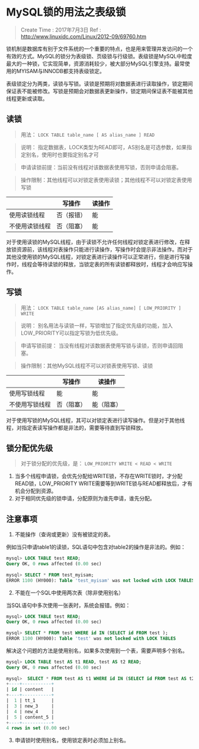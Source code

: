 
# MySQL锁的用法之表级锁

> Create Time : 2017年7月3日 Ref : http://www.linuxidc.com/Linux/2012-09/69760.htm

锁机制是数据库有别于文件系统的一个重要的特点，也是用来管理并发访问的一个有效的方式。MySQL的锁分为表级锁、页级锁与行级锁。表级锁是MySQL中粒度最大的一种锁，它实现简单，资源消耗较少，被大部分MySQL引擎支持。最常使用的MYISAM与INNODB都支持表级锁定。


表级锁定分为两类，读锁与写锁。读锁是预期将对数据表进行读取操作，锁定期间保证表不能被修改。写锁是预期会对数据表更新操作，锁定期间保证表不能被其他线程更新或读取。

## 读锁

> 用法： `LOCK TABLE table_name [ AS alias_name ] READ`

> 说明： 指定数据表，LOCK类型为READ即可，AS别名是可选参数，如果指定别名，使用时也要指定别名才可

> 申请读锁前提：当前没有线程对该数据表使用写锁，否则申请会阻塞。

> 操作限制：其他线程可以对锁定表使用读锁；其他线程不可以对锁定表使用写锁

| | 写操作 | 读操作 |
| --- | --- | --- |
| 使用读锁线程 |	否（报错） |	能 |
| 不使用读锁线程 |	否（阻塞） |	能 | 

对于使用读锁的MySQL线程，由于读锁不允许任何线程对锁定表进行修改，在释放锁资源前，该线程对表操作只能进行读操作，写操作时会提示非法操作。而对于其他没使用锁的MySQL线程，对锁定表进行读操作可以正常进行，但是进行写操作时，线程会等待读锁的释放，当锁定表的所有读锁都释放时，线程才会响应写操作。

## 写锁

> 用法： `LOCK TABLE table_name [AS alias_name] [ LOW_PRIORITY ] WRITE`

> 说明： 别名用法与读锁一样，写锁增加了指定优先级的功能，加入LOW_PRIORITY可以指定写锁为低优先级。

> 申请写锁前提： 当没有线程对该数据表使用写锁与读锁，否则申请回阻塞。

> 操作限制：其他MySQL线程不可以对锁表使用写锁、读锁

| | 写操作 | 读操作 |
| --- | --- | --- |
| 使用写锁线程 |	能 |	能 |
| 不使用写锁线程 |	否（阻塞） |	能（阻塞） | 

 对于使用写锁的MySQL线程，其可以对锁定表进行读写操作。但是对于其他线程，对指定表读写操作都是非法的，需要等待直到写锁释放。

## 锁分配优先级

> 对于锁分配的优先级，是： `LOW_PRIORITY WRITE < READ < WRITE`

1. 当多个线程申请锁，会优先分配给WRITE锁，不存在WRITE锁时，才分配READ锁，LOW_PRIORITY WRITE需要等到WRITE锁与READ都释放后，才有机会分配到资源。
2. 对于相同优先级的锁申请，分配原则为谁先申请，谁先分配。

## 注意事项

1. 不能操作（查询或更新）没有被锁定的表。

 例如当只申请table1的读锁，SQL语句中包含对table2的操作是非法的。例如：

```sql
mysql> LOCK TABLE test READ;  
Query OK, 0 rows affected (0.00 sec)  
  
mysql> SELECT * FROM test_myisam;  
ERROR 1100 (HY000): Table 'test_myisam' was not locked with LOCK TABLES  
```

2. 不能在一个SQL中使用两次表（除非使用别名） 

当SQL语句中多次使用一张表时，系统会报错。例如：

```sql
mysql> LOCK TABLE test READ;  
Query OK, 0 rows affected (0.00 sec)  
  
mysql> SELECT * FROM test WHERE id IN (SELECT id FROM test );  
ERROR 1100 (HY000): Table 'test' was not locked with LOCK TABLES  
```

解决这个问题的方法是使用别名，如果多次使用到一个表，需要声明多个别名。

```sql
mysql> LOCK TABLE test AS t1 READ, test AS t2 READ;  
Query OK, 0 rows affected (0.00 sec)  
  
mysql>  SELECT * FROM test AS t1 WHERE id IN (SELECT id FROM test AS t2);  
+----+-----------+   
| id | content   |  
+----+-----------+   
|  1 | tt_1      |  
|  3 | new_3     |  
|  4 | new_4     |  
|  5 | content_5 |  
+----+-----------+   
4 rows in set (0.00 sec)  
```

3.  申请锁时使用别名，使用锁定表时必须加上别名。

